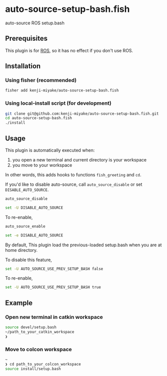 # auto-source-setup-bash.fish

auto-source ROS setup.bash

## Prerequisites

This plugin is for [ROS](https://www.ros.org/), so it has no effect if you don't use ROS.

## Installation

### Using fisher (recommended)

```sh
fisher add kenji-miyake/auto-source-setup-bash.fish
```

### Using local-install script (for development)

```sh
git clone git@github.com:kenji-miyake/auto-source-setup-bash.fish.git
cd auto-source-setup-bash.fish
./install
```

## Usage

This plugin is automatically executed when:

1. you open a new terminal and current directory is your workspace
2. you move to your workspace

In other words, this adds hooks to functions `fish_greeting` and `cd`.

If you'd like to disable auto-source, call `auto_source_disable` or set `DISABLE_AUTO_SOURCE`.

```sh
auto_source_disable

set -U DISABLE_AUTO_SOURCE
```

To re-enable,

```sh
auto_source_enable

set -e DISABLE_AUTO_SOURCE
```

By default, This plugin load the previous-loaded setup.bash when you are at home directory.

To disable this feature,

```sh
set -U AUTO_SOURCE_USE_PREV_SETUP_BASH false
```

To re-enable,

```sh
set -U AUTO_SOURCE_USE_PREV_SETUP_BASH true
```

## Example

### Open new terminal in catkin workspace

```sh
source devel/setup.bash
~/path_to_your_catkin_workspace
❯
```

### Move to colcon workspace

```sh
~
❯ cd path_to_your_colcon_workspace
source install/setup.bash
```
